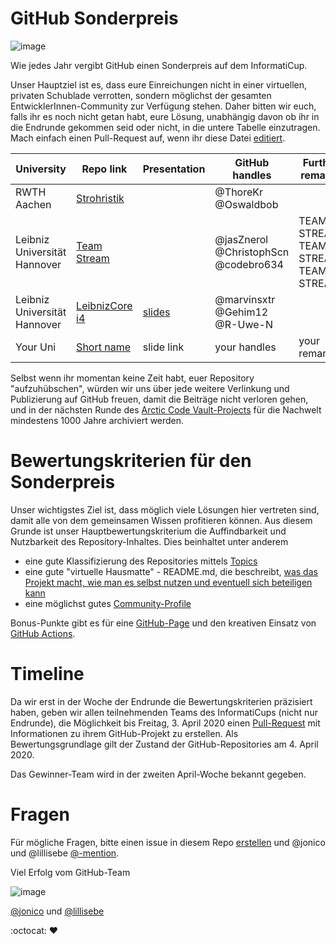 # GitHub Sonderpreis

![image](https://cloud.githubusercontent.com/assets/1872314/19119326/b43d4978-8b1f-11e6-9736-a31f92e75424.png)

Wie jedes Jahr vergibt GitHub einen Sonderpreis auf dem InformatiCup.

Unser Hauptziel ist es, dass eure Einreichungen nicht in einer virtuellen, privaten Schublade verrotten, sondern möglichst der gesamten EntwicklerInnen-Community zur Verfügung stehen.
Daher bitten wir euch, falls ihr es noch nicht getan habt, eure Lösung, unabhängig davon ob ihr in die Endrunde gekommen seid oder nicht, in die untere Tabelle einzutragen.
Mach einfach einen Pull-Request auf, wenn ihr diese Datei [editiert](https://github.com/informatiCup/informatiCup2020/edit/master/github-sonderpreis/README.md).

| University | Repo link                                                          | Presentation | GitHub handles                                  | Further remarks                                                                           |
|------------|--------------------------------------------------------------------|--------------|-------------------------------------------------|-------------------------------------------------------------------------------------------|
| RWTH Aachen| [Strohristik](https://github.com/couch-consulting/ic20_heilung)    |              |@ThoreKr @Oswaldbob                              |                                                                                           |
| Leibniz Universität Hannover		 | [Team Stream](https://github.com/jasZnerol/InformatiCup2020)		  |				 | @jasZnerol @ChristophScn @codebro634			   | TEAM STREAM! TEAM STREAM! TEAM STREAM! 
| Leibniz Universität Hannover | [LeibnizCore i4](https://github.com/marvinsxtr/informaticup-2020-pandemie) | [slides](https://drive.google.com/file/d/1uAJi7MHMPAULYvKBf9qF5RkOmEW6ZFbq/view?usp=sharing) | @marvinsxtr @Gehim12 @R-Uwe-N
| Your Uni   | [Short name](https://github.com/org/repo)                          |slide link    |your handles                                     |your remarks                                                                               |


Selbst wenn ihr momentan keine Zeit habt, euer Repository "aufzuhübschen", würden wir uns über jede weitere Verlinkung und Publizierung auf GitHub freuen, damit die Beiträge nicht verloren gehen, und in der nächsten Runde des [Arctic Code Vault-Projects](https://www.youtube.com/watch?v=fzI9FNjXQ0o) für die Nachwelt mindestens 1000 Jahre archiviert werden.

# Bewertungskriterien für den Sonderpreis

Unser wichtigstes Ziel ist, dass möglich viele Lösungen hier vertreten sind, damit alle von dem gemeinsamen Wissen profitieren können. Aus diesem Grunde ist unser Hauptbewertungskriterium die Auffindbarkeit und Nutzbarkeit des Repository-Inhaltes. Dies beinhaltet unter anderem
* eine gute Klassifizierung des Repositories mittels [Topics](https://github.blog/2017-01-31-introducing-topics/)
* eine gute "virtuelle Hausmatte" - README.md, die beschreibt, [was das Projekt macht, wie man es selbst nutzen und eventuell sich beteiligen kann](https://opensource.guide/starting-a-project/#writing-a-readme)
* eine möglichst gutes [Community-Profile](https://github.com/github/opensource.guide/community)

Bonus-Punkte gibt es für eine [GitHub-Page](https://guides.github.com/features/pages/) und den kreativen Einsatz von [GitHub Actions](https://github.com/features/actions).

# Timeline

Da wir erst in der Woche der Endrunde die Bewertungskriterien präzisiert haben, geben wir allen teilnehmenden Teams des InformatiCups (nicht nur Endrunde), die Möglichkeit bis Freitag, 3. April 2020 einen [Pull-Request](https://github.com/informatiCup/informatiCup2020/edit/master/github-sonderpreis/README.md) mit Informationen zu ihrem GitHub-Projekt zu erstellen. Als Bewertungsgrundlage gilt der Zustand der GitHub-Repositories am 4. April 2020.

Das Gewinner-Team wird in der zweiten April-Woche bekannt gegeben.

# Fragen

Für mögliche Fragen, bitte einen issue in diesem Repo [erstellen](https://github.com/informatiCup/informatiCup2020/issues/new) und @jonico und @lillisebe [@-mention](https://help.github.com/en/github/writing-on-github/basic-writing-and-formatting-syntax#mentioning-people-and-teams).

Viel Erfolg vom GitHub-Team

![image](https://user-images.githubusercontent.com/1872314/77528545-6fe65980-6e8e-11ea-969e-df33549d9bab.png)

[@jonico](https://github.com/jonico) und [@lillisebe](https://github.com/lillisebe)

:octocat: :heart:

